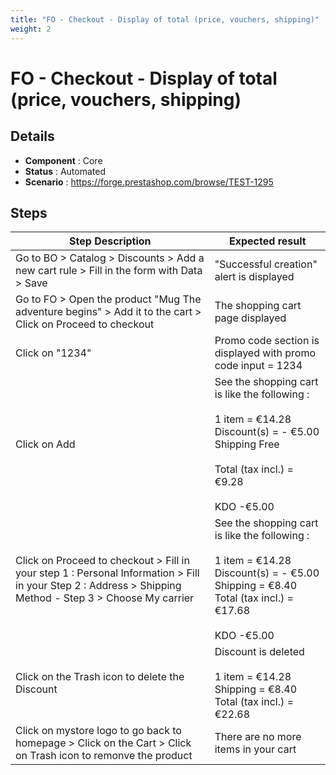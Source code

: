 ```yaml
---
title: "FO - Checkout - Display of total (price, vouchers, shipping)"
weight: 2
---
```


# FO - Checkout - Display of total (price, vouchers, shipping)
## Details
* **Component** : Core
* **Status** : Automated
* **Scenario** : https://forge.prestashop.com/browse/TEST-1295

## Steps
| Step Description | Expected result |
| ----- | ----- |
| Go to BO > Catalog > Discounts > Add a new cart rule > Fill in the form with Data > Save | "Successful creation" alert is displayed |
| Go to FO > Open the product "Mug The adventure begins" > Add it to the cart > Click on Proceed to checkout | The shopping cart page displayed |
| Click on "1234" | Promo code section is displayed with promo code input = 1234 |
| Click on Add | See the shopping cart is like the following :<br><br>1 item = €14.28<br>Discount(s) = - €5.00<br>Shipping Free<br> <br>Total (tax incl.) = €9.28<br><br>KDO -€5.00 |
| Click on Proceed to checkout > Fill in your step 1 : Personal Information > Fill in your Step 2 : Address > Shipping Method - Step 3 > Choose My carrier | See the shopping cart is like the following :<br><br>1 item = €14.28<br>Discount(s) = - €5.00<br>Shipping = €8.40<br>Total (tax incl.) = €17.68<br><br>KDO -€5.00 |
| Click on the Trash icon to delete the Discount | Discount is deleted<br><br>1 item = €14.28<br>Shipping = €8.40<br>Total (tax incl.) = €22.68 |
| Click on mystore logo to go back to homepage > Click on the Cart > Click on Trash icon to remonve the product | There are no more items in your cart |
